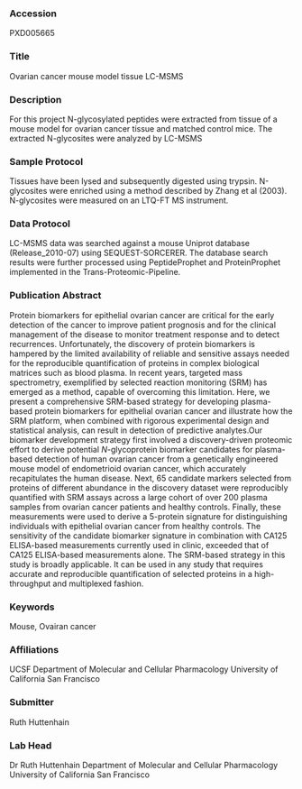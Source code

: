 ### Accession
PXD005665

### Title
Ovarian cancer mouse model tissue LC-MSMS

### Description
For this project N-glycosylated peptides were extracted from tissue of a mouse model for ovarian cancer tissue and matched control mice. The extracted N-glycosites were analyzed by LC-MSMS

### Sample Protocol
Tissues have been lysed and subsequently digested using trypsin. N-glycosites were enriched using a method described by Zhang et al (2003). N-glycosites were measured on an LTQ-FT MS instrument.

### Data Protocol
LC-MSMS data was searched against a mouse Uniprot database (Release_2010-07) using SEQUEST-SORCERER. The database search results were further processed using PeptideProphet and ProteinProphet implemented in the Trans-Proteomic-Pipeline.

### Publication Abstract
Protein biomarkers for epithelial ovarian cancer are critical for the early detection of the cancer to improve patient prognosis and for the clinical management of the disease to monitor treatment response and to detect recurrences. Unfortunately, the discovery of protein biomarkers is hampered by the limited availability of reliable and sensitive assays needed for the reproducible quantification of proteins in complex biological matrices such as blood plasma. In recent years, targeted mass spectrometry, exemplified by selected reaction monitoring (SRM) has emerged as a method, capable of overcoming this limitation. Here, we present a comprehensive SRM-based strategy for developing plasma-based protein biomarkers for epithelial ovarian cancer and illustrate how the SRM platform, when combined with rigorous experimental design and statistical analysis, can result in detection of predictive analytes.Our biomarker development strategy first involved a discovery-driven proteomic effort to derive potential <i>N</i>-glycoprotein biomarker candidates for plasma-based detection of human ovarian cancer from a genetically engineered mouse model of endometrioid ovarian cancer, which accurately recapitulates the human disease. Next, 65 candidate markers selected from proteins of different abundance in the discovery dataset were reproducibly quantified with SRM assays across a large cohort of over 200 plasma samples from ovarian cancer patients and healthy controls. Finally, these measurements were used to derive a 5-protein signature for distinguishing individuals with epithelial ovarian cancer from healthy controls. The sensitivity of the candidate biomarker signature in combination with CA125 ELISA-based measurements currently used in clinic, exceeded that of CA125 ELISA-based measurements alone. The SRM-based strategy in this study is broadly applicable. It can be used in any study that requires accurate and reproducible quantification of selected proteins in a high-throughput and multiplexed fashion.

### Keywords
Mouse, Ovairan cancer

### Affiliations
UCSF
Department of Molecular and Cellular Pharmacology University of California  San Francisco

### Submitter
Ruth Huttenhain

### Lab Head
Dr Ruth Huttenhain
Department of Molecular and Cellular Pharmacology University of California  San Francisco


